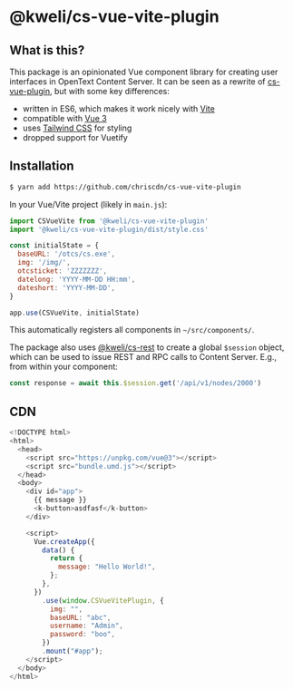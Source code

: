 # @kweli/cs-vue-vite-plugin

## What is this?

This package is an opinionated Vue component library for creating user interfaces in OpenText Content Server. It can be seen as a rewrite of [cs-vue-plugin](https://github.com/chriscdn/cs-vue-plugin), but with some key differences:

- written in ES6, which makes it work nicely with [Vite](https://vitejs.dev/)
- compatible with [Vue 3](https://v3.vuejs.org/)
- uses [Tailwind CSS](https://tailwindcss.com/) for styling
- dropped support for Vuetify

## Installation

```bash
$ yarn add https://github.com/chriscdn/cs-vue-vite-plugin
```

In your Vue/Vite project (likely in `main.js`):

```js
import CSVueVite from '@kweli/cs-vue-vite-plugin'
import '@kweli/cs-vue-vite-plugin/dist/style.css'

const initialState = {
  baseURL: '/otcs/cs.exe',
  img: '/img/',
  otcsticket: 'ZZZZZZZ',
  datelong: 'YYYY-MM-DD HH:mm',
  dateshort: 'YYYY-MM-DD',
}

app.use(CSVueVite, initialState)
```

This automatically registers all components in `~/src/components/`.

The package also uses [@kweli/cs-rest](https://github.com/chriscdn/cs-rest) to create a global `$session` object, which can be used to issue REST and RPC calls to Content Server. E.g., from within your component:

```js
const response = await this.$session.get('/api/v1/nodes/2000')
```

## CDN

```js
<!DOCTYPE html>
<html>
  <head>
    <script src="https://unpkg.com/vue@3"></script>
    <script src="bundle.umd.js"></script>
  </head>
  <body>
    <div id="app">
      {{ message }}
      <k-button>asdfasf</k-button>
    </div>

    <script>
      Vue.createApp({
        data() {
          return {
            message: "Hello World!",
          };
        },
      })
        .use(window.CSVueVitePlugin, {
          img: "",
          baseURL: "abc",
          username: "Admin",
          password: "boo",
        })
        .mount("#app");
    </script>
  </body>
</html>
```
